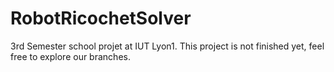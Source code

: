 # RobotRicochetSolver

3rd Semester school projet at IUT Lyon1.
This project is not finished yet, feel free to explore our branches.
